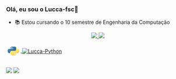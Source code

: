 ### Olá, eu sou o Lucca-fsc👋

- 📚 Estou cursando o 10 semestre de Engenharia da Computação

<div align="center">
  <a href="https://github.com/lucca-fsc">
  <img height="180em" src="https://github-readme-stats.vercel.app/api?username=lucca-fsc&show_icons=true&theme=merko&include_all_commits=true&count_private=true"/>
  <img height="180em" src="https://github-readme-stats.vercel.app/api/top-langs/?username=lucca-fsc&layout=compact&langs_count=7&theme=merko"/>
</div>
  
<div style="display: inline_block"><br>
  <img align="center" alt="Lucca-Python" height="30" width="40" src="https://raw.githubusercontent.com/devicons/devicon/master/icons/python/python-original.svg">
  <img align="center" alt="Lucca-Python" height="30" width="40" src="https://cdn.jsdelivr.net/gh/devicons/devicon/icons/jupyter/jupyter-original-wordmark.svg">
</div>
  
 ##
<div> 
  <a href = "mailto:freitas.s@aluno.ifsp.edu.br"><img src="https://img.shields.io/badge/-Gmail-%23333?style=for-the-badge&logo=gmail&logoColor=white" target="_blank"></a>
  <a href="https://www.linkedin.com/in/luccafscalaigian/" target="_blank"><img src="https://img.shields.io/badge/-LinkedIn-%230077B5?style=for-the-badge&logo=linkedin&logoColor=white" target="_blank"></a> 
 
<!---
- 👋 Oi, Eu sou @lucca-fsc
- 👀 I’m interested in ...
- 🌱 I’m currently learning ...
- 💞️ I’m looking to collaborate on ...
- 📫 How to reach me ...

lucca-fsc/lucca-fsc is a ✨ special ✨ repository because its `README.md` (this file) appears on your GitHub profile.
You can click the Preview link to take a look at your changes.
--->
